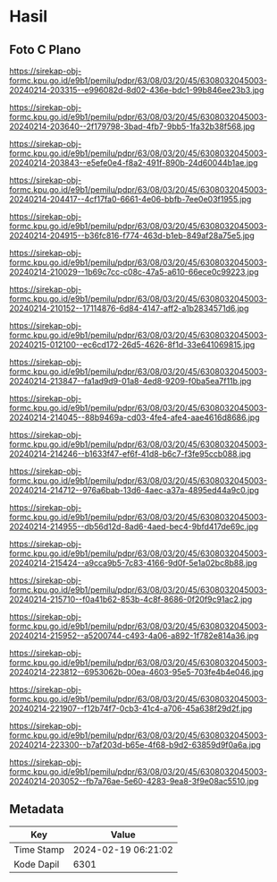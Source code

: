 # Hasil

## Foto C Plano

https://sirekap-obj-formc.kpu.go.id/e9b1/pemilu/pdpr/63/08/03/20/45/6308032045003-20240214-203315--e996082d-8d02-436e-bdc1-99b846ee23b3.jpg

https://sirekap-obj-formc.kpu.go.id/e9b1/pemilu/pdpr/63/08/03/20/45/6308032045003-20240214-203640--2f179798-3bad-4fb7-9bb5-1fa32b38f568.jpg

https://sirekap-obj-formc.kpu.go.id/e9b1/pemilu/pdpr/63/08/03/20/45/6308032045003-20240214-203843--e5efe0e4-f8a2-491f-890b-24d60044b1ae.jpg

https://sirekap-obj-formc.kpu.go.id/e9b1/pemilu/pdpr/63/08/03/20/45/6308032045003-20240214-204417--4cf17fa0-6661-4e06-bbfb-7ee0e03f1955.jpg

https://sirekap-obj-formc.kpu.go.id/e9b1/pemilu/pdpr/63/08/03/20/45/6308032045003-20240214-204915--b36fc816-f774-463d-b1eb-849af28a75e5.jpg

https://sirekap-obj-formc.kpu.go.id/e9b1/pemilu/pdpr/63/08/03/20/45/6308032045003-20240214-210029--1b69c7cc-c08c-47a5-a610-66ece0c99223.jpg

https://sirekap-obj-formc.kpu.go.id/e9b1/pemilu/pdpr/63/08/03/20/45/6308032045003-20240214-210152--17114876-6d84-4147-aff2-a1b2834571d6.jpg

https://sirekap-obj-formc.kpu.go.id/e9b1/pemilu/pdpr/63/08/03/20/45/6308032045003-20240215-012100--ec6cd172-26d5-4626-8f1d-33e641069815.jpg

https://sirekap-obj-formc.kpu.go.id/e9b1/pemilu/pdpr/63/08/03/20/45/6308032045003-20240214-213847--fa1ad9d9-01a8-4ed8-9209-f0ba5ea7f11b.jpg

https://sirekap-obj-formc.kpu.go.id/e9b1/pemilu/pdpr/63/08/03/20/45/6308032045003-20240214-214045--88b9469a-cd03-4fe4-afe4-aae4616d8686.jpg

https://sirekap-obj-formc.kpu.go.id/e9b1/pemilu/pdpr/63/08/03/20/45/6308032045003-20240214-214246--b1633f47-ef6f-41d8-b6c7-f3fe95ccb088.jpg

https://sirekap-obj-formc.kpu.go.id/e9b1/pemilu/pdpr/63/08/03/20/45/6308032045003-20240214-214712--976a6bab-13d6-4aec-a37a-4895ed44a9c0.jpg

https://sirekap-obj-formc.kpu.go.id/e9b1/pemilu/pdpr/63/08/03/20/45/6308032045003-20240214-214955--db56d12d-8ad6-4aed-bec4-9bfd417de69c.jpg

https://sirekap-obj-formc.kpu.go.id/e9b1/pemilu/pdpr/63/08/03/20/45/6308032045003-20240214-215424--a9cca9b5-7c83-4166-9d0f-5e1a02bc8b88.jpg

https://sirekap-obj-formc.kpu.go.id/e9b1/pemilu/pdpr/63/08/03/20/45/6308032045003-20240214-215710--f0a41b62-853b-4c8f-8686-0f20f9c91ac2.jpg

https://sirekap-obj-formc.kpu.go.id/e9b1/pemilu/pdpr/63/08/03/20/45/6308032045003-20240214-215952--a5200744-c493-4a06-a892-1f782e814a36.jpg

https://sirekap-obj-formc.kpu.go.id/e9b1/pemilu/pdpr/63/08/03/20/45/6308032045003-20240214-223812--6953062b-00ea-4603-95e5-703fe4b4e046.jpg

https://sirekap-obj-formc.kpu.go.id/e9b1/pemilu/pdpr/63/08/03/20/45/6308032045003-20240214-221907--f12b74f7-0cb3-41c4-a706-45a638f29d2f.jpg

https://sirekap-obj-formc.kpu.go.id/e9b1/pemilu/pdpr/63/08/03/20/45/6308032045003-20240214-223300--b7af203d-b65e-4f68-b9d2-63859d9f0a6a.jpg

https://sirekap-obj-formc.kpu.go.id/e9b1/pemilu/pdpr/63/08/03/20/45/6308032045003-20240214-203052--fb7a76ae-5e60-4283-9ea8-3f9e08ac5510.jpg


## Metadata

| Key        | Value               |
| ---------- | ------------------- |
| Time Stamp | 2024-02-19 06:21:02 |
| Kode Dapil | 6301                |




